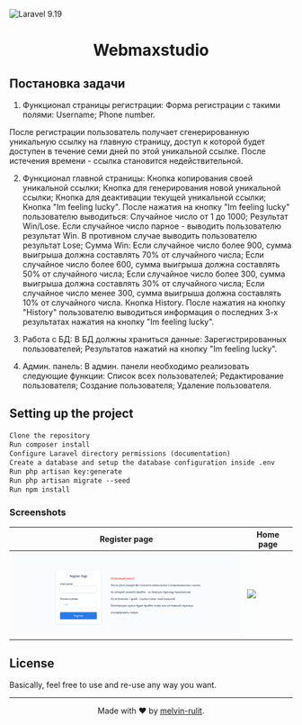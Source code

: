 

![Laravel 9.19](https://img.shields.io/badge/Laravel-9.19-orange)


<h1 align="center">Webmaxstudio</h1>

## Постановка задачи
1) Функционал страницы регистрации:
   Форма регистрации с такими полями:
   Username;
   Phone number.

После регистрации пользователь получает сгенерированную уникальную ссылку на главную страницу, доступ к которой будет доступен в течение семи дней по этой уникальной ссылке. После истечения времени - ссылка становится недействительной.

2) Функционал главной страницы:
   Кнопка копирования своей уникальной ссылки;
   Кнопка для генерирования новой уникальной ссылки;
   Кнопка для деактивации текущей уникальной ссылки;
   Кнопка "Im feeling lucky". После нажатия на кнопку "Im feeling lucky" пользователю выводиться:
   Случайное число от 1 до 1000;
   Результат Win/Lose. Если случайное число парное - выводить пользователю результат Win. В противном случае выводить пользователю результат Lose;
   Сумма Win:
   Если случайное число более 900, сумма выигрыша должна составлять 70% от случайного числа;
   Если случайное число более 600, сумма выигрыша должна составлять 50% от случайного числа;
   Если случайное число более 300, сумма выигрыша должна составлять 30% от случайного числа;
   Если случайное число менее 300, сумма выигрыша должна составлять 10% от случайного числа.
   Кнопка History. После нажатия на кнопку "History" пользователю выводиться информация о последних 3-х результатах нажатия на кнопку "Im feeling lucky".

3) Работа с БД:
   В БД должны храниться данные:
   Зарегистрированных пользователей;
   Результатов нажатий на кнопку "Im feeling lucky".

4) Админ. панель:
   В админ. панели необходимо реализовать следующие функции:
   Список всех пользователей;
   Редактирование пользователя;
   Создание пользователя;
   Удаление пользователя.


## Setting up the project



    Clone the repository
    Run composer install
    Configure Laravel directory permissions (documentation)
    Create a database and setup the database configuration inside .env
    Run php artisan key:generate
    Run php artisan migrate --seed
    Run npm install


### Screenshots


| Register page | Home page |
| ------------ | ------------- |
|<img src="https://github.com/melvin-rulit/Test_job/blob/master/screenshot%20project/registr_page.png" width="450">|<img src="https://github.com/melvin-rulit/Test/blob/master/screenshot%20project/home_page.png" width="450"> |




## License

Basically, feel free to use and re-use any way you want.

- - - - -

<div align=center>

Made with :heart: by [melvin-rulit](https://github.com/melvin-rulit).

</div>
